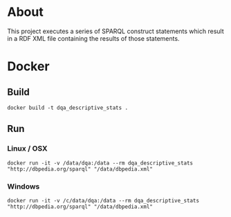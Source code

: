 # About
This project executes a series of SPARQL construct statements which result in a RDF XML file containing the results of those statements.
# Docker
## Build
```
docker build -t dqa_descriptive_stats .
```
## Run
### Linux / OSX
```
docker run -it -v /data/dqa:/data --rm dqa_descriptive_stats "http://dbpedia.org/sparql" "/data/dbpedia.xml"
```
### Windows
```
docker run -it -v /c/data/dqa:/data --rm dqa_descriptive_stats "http://dbpedia.org/sparql" "/data/dbpedia.xml"
```
